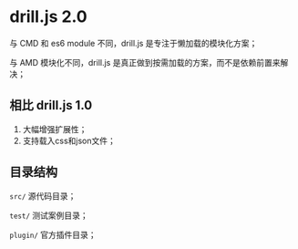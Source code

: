# drill.js 2.0

与 CMD 和 es6 module 不同，drill.js 是专注于懒加载的模块化方案；

与 AMD 模块化不同，drill.js 是真正做到按需加载的方案，而不是依赖前置来解决；

## 相比 drill.js 1.0

1. 大幅增强扩展性；
2. 支持载入css和json文件；

## 目录结构

`src/` 源代码目录；

`test/` 测试案例目录；

`plugin/` 官方插件目录；

